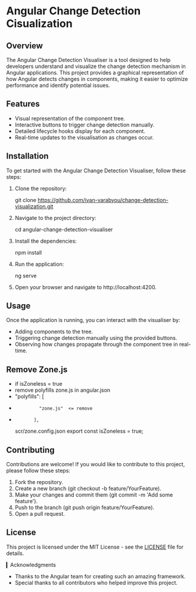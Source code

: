 # Angular Change Detection Cisualization

## Overview

The Angular Change Detection Visualiser is a tool designed to help developers understand and visualize the change detection mechanism in Angular applications. This project provides a graphical representation of how Angular detects changes in components, making it easier to optimize performance and identify potential issues.

## Features

- Visual representation of the component tree.
- Interactive buttons to trigger change detection manually.
- Detailed lifecycle hooks display for each component.
- Real-time updates to the visualisation as changes occur.

## Installation

To get started with the Angular Change Detection Visualiser, follow these steps:

1. Clone the repository:

   git clone https://github.com/ivan-varabyou/change-detection-visualization.git

2. Navigate to the project directory:

   cd angular-change-detection-visualiser

3. Install the dependencies:

   npm install

4. Run the application:

   ng serve

5. Open your browser and navigate to http://localhost:4200.

## Usage

Once the application is running, you can interact with the visualiser by:

- Adding components to the tree.
- Triggering change detection manually using the provided buttons.
- Observing how changes propagate through the component tree in real-time.

## Remove Zone.js

- if isZoneless = true
- remove polyfills zone.js in angular.json
- "polyfills": [
-              "zone.js"  <= remove
-            ],
  scr/zone.config.json
  export const isZoneless = true;

## Contributing

Contributions are welcome! If you would like to contribute to this project, please follow these steps:

1. Fork the repository.
2. Create a new branch (git checkout -b feature/YourFeature).
3. Make your changes and commit them (git commit -m 'Add some feature').
4. Push to the branch (git push origin feature/YourFeature).
5. Open a pull request.

## License

This project is licensed under the MIT License - see the [LICENSE](LICENSE) file for details.

▎Acknowledgments

- Thanks to the Angular team for creating such an amazing framework.
- Special thanks to all contributors who helped improve this project.
